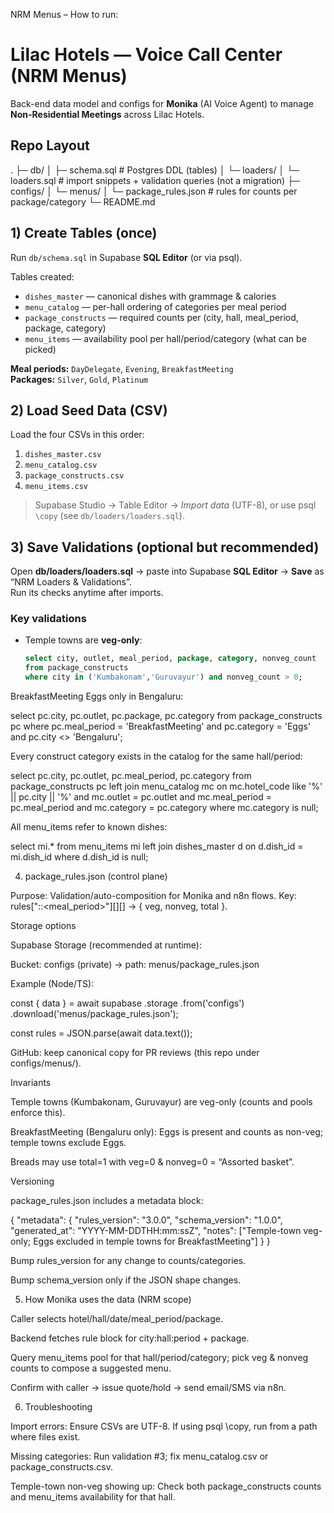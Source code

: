 NRM Menus – How to run:

# Lilac Hotels — Voice Call Center (NRM Menus)

Back-end data model and configs for **Monika** (AI Voice Agent) to manage **Non-Residential Meetings** across Lilac Hotels.

## Repo Layout


.
├─ db/
│ ├─ schema.sql # Postgres DDL (tables)
│ └─ loaders/
│ └─ loaders.sql # import snippets + validation queries (not a migration)
├─ configs/
│ └─ menus/
│ └─ package_rules.json # rules for counts per package/category
└─ README.md


## 1) Create Tables (once)
Run `db/schema.sql` in Supabase **SQL Editor** (or via psql).

Tables created:
- `dishes_master` — canonical dishes with grammage & calories
- `menu_catalog` — per-hall ordering of categories per meal period
- `package_constructs` — required counts per (city, hall, meal_period, package, category)
- `menu_items` — availability pool per hall/period/category (what can be picked)

**Meal periods:** `DayDelegate`, `Evening`, `BreakfastMeeting`  
**Packages:** `Silver`, `Gold`, `Platinum`

## 2) Load Seed Data (CSV)
Load the four CSVs in this order:

1. `dishes_master.csv`
2. `menu_catalog.csv`
3. `package_constructs.csv`
4. `menu_items.csv`

> Supabase Studio → Table Editor → *Import data* (UTF-8), or use psql `\copy` (see `db/loaders/loaders.sql`).

## 3) Save Validations (optional but recommended)
Open **db/loaders/loaders.sql** → paste into Supabase **SQL Editor** → **Save** as “NRM Loaders & Validations”.  
Run its checks anytime after imports.

### Key validations
- Temple towns are **veg-only**:
  ```sql
  select city, outlet, meal_period, package, category, nonveg_count
  from package_constructs
  where city in ('Kumbakonam','Guruvayur') and nonveg_count > 0;


BreakfastMeeting Eggs only in Bengaluru:

select pc.city, pc.outlet, pc.package, pc.category
from package_constructs pc
where pc.meal_period = 'BreakfastMeeting'
  and pc.category = 'Eggs'
  and pc.city <> 'Bengaluru';


Every construct category exists in the catalog for the same hall/period:

select pc.city, pc.outlet, pc.meal_period, pc.category
from package_constructs pc
left join menu_catalog mc
  on mc.hotel_code like '%' || pc.city || '%'
 and mc.outlet = pc.outlet
 and mc.meal_period = pc.meal_period
 and mc.category = pc.category
where mc.category is null;


All menu_items refer to known dishes:

select mi.* from menu_items mi
left join dishes_master d on d.dish_id = mi.dish_id
where d.dish_id is null;

4) package_rules.json (control plane)

Purpose: Validation/auto-composition for Monika and n8n flows.
Key: rules["<city>:<hall>:<meal_period>"][<package>][<category>] → { veg, nonveg, total }.

Storage options

Supabase Storage (recommended at runtime):

Bucket: configs (private) → path: menus/package_rules.json

Example (Node/TS):

const { data } = await supabase
  .storage
  .from('configs')
  .download('menus/package_rules.json');

const rules = JSON.parse(await data.text());


GitHub: keep canonical copy for PR reviews (this repo under configs/menus/).

Invariants

Temple towns (Kumbakonam, Guruvayur) are veg-only (counts and pools enforce this).

BreakfastMeeting (Bengaluru only): Eggs is present and counts as non-veg; temple towns exclude Eggs.

Breads may use total=1 with veg=0 & nonveg=0 = “Assorted basket”.

Versioning

package_rules.json includes a metadata block:

{
  "metadata": {
    "rules_version": "3.0.0",
    "schema_version": "1.0.0",
    "generated_at": "YYYY-MM-DDTHH:mm:ssZ",
    "notes": ["Temple-town veg-only; Eggs excluded in temple towns for BreakfastMeeting"]
  }
}


Bump rules_version for any change to counts/categories.

Bump schema_version only if the JSON shape changes.

5) How Monika uses the data (NRM scope)

Caller selects hotel/hall/date/meal_period/package.

Backend fetches rule block for city:hall:period + package.

Query menu_items pool for that hall/period/category; pick veg & nonveg counts to compose a suggested menu.

Confirm with caller → issue quote/hold → send email/SMS via n8n.

6) Troubleshooting

Import errors: Ensure CSVs are UTF-8. If using psql \copy, run from a path where files exist.

Missing categories: Run validation #3; fix menu_catalog.csv or package_constructs.csv.

Temple-town non-veg showing up: Check both package_constructs counts and menu_items availability for that hall.
